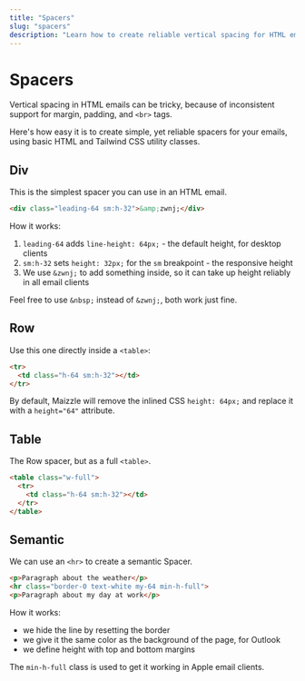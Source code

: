 ```yaml
---
title: "Spacers"
slug: "spacers"
description: "Learn how to create reliable vertical spacing for HTML email with Tailwind CSS in Maizzle"
---
```


# Spacers

Vertical spacing in HTML emails can be tricky, because of inconsistent support for margin, padding, and `<br>` tags. 

Here's how easy it is to create simple, yet reliable spacers for your emails, using basic HTML and Tailwind CSS utility classes.

## Div

This is the simplest spacer you can use in an HTML email.

```html
<div class="leading-64 sm:h-32">&amp;zwnj;</div>
```

How it works:

1. `leading-64` adds `line-height: 64px;` - the default height, for desktop clients
2. `sm:h-32` sets `height: 32px;` for the `sm` breakpoint - the responsive height
3. We use `&zwnj;` to add something inside, so it can take up height reliably in all email clients

<div class="bg-gray-100 border-l-4 border-gradient-b-ocean-light p-4 mb-4 text-md" role="alert">
  <div class="text-gray-600">Feel free to use <code class="shiki-inline">&&zwnj;nbsp;</code> instead of <code class="shiki-inline">&amp;zwnj;</code>, both work just fine.</div>
</div>

## Row

Use this one directly inside a `<table>`:

```html
<tr>
  <td class="h-64 sm:h-32"></td>
</tr>
```

<div class="bg-gray-100 border-l-4 border-gradient-b-ocean-light p-4 mb-4 text-md" role="alert">
  <div class="text-gray-600">By default, Maizzle will remove the inlined CSS <code class="shiki-inline">height: 64px;</code> and replace it with a <code class="shiki-inline">height="64"</code> attribute.</div>
</div>

## Table

The Row spacer, but as a full `<table>`.

```html
<table class="w-full">
  <tr>
    <td class="h-64 sm:h-32"></td>
  </tr>
</table>
```

## Semantic

We can use an `<hr>` to create a semantic Spacer.

```html
<p>Paragraph about the weather</p>
<hr class="border-0 text-white my-64 min-h-full">
<p>Paragraph about my day at work</p>
```

How it works:

- we hide the line by resetting the border 
- we give it the same color as the background of the page, for Outlook
- we define height with top and bottom margins

The `min-h-full` class is used to get it working in Apple email clients.
